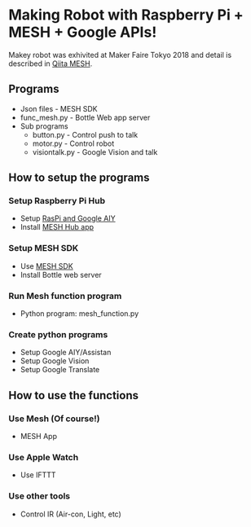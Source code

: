 # Making Robot with Raspberry Pi + MESH + Google APIs!
Makey robot was exhivited at Maker Faire Tokyo 2018 and detail is described in [Qiita MESH](https://qiita.com/b94e827eb3b9ef6dadf5).
## Programs
- Json files - MESH SDK
- func_mesh.py - Bottle Web app server
- Sub programs
    - button.py - Control push to talk
    - motor.py - Control robot
    - visiontalk.py - Google Vision and talk
## How to setup the programs
 ### Setup Raspberry Pi Hub
  - Setup [RasPi and Google AIY](https://deviceplus.jp/hobby/entry_y11/)
  - Install [MESH Hub app](https://deviceplus.jp/hobby/mesh-09/)
 ### Setup MESH SDK
  - Use [MESH SDK](https://meshprj.com/sdk-jp/)
  - Install Bottle web server
 ### Run Mesh function program
  - Python program: mesh_function.py
 ### Create python programs
  - Setup Google AIY/Assistan
  - Setup Google Vision
  - Setup Google Translate
  
## How to use the functions
 ### Use Mesh (Of course!)
  - MESH App
 ### Use Apple Watch
  - Use IFTTT
 ### Use other tools
  - Control IR (Air-con, Light, etc)
